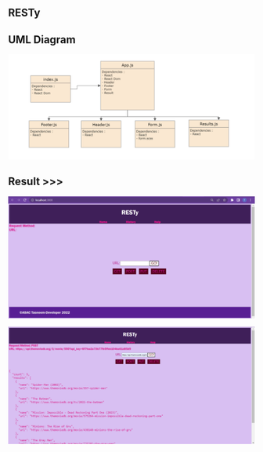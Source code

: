 ## RESTy

## UML Diagram

![UML](./UML.png)



## Result >>>

![result](./result.png)

![Result 2](./result2.png)